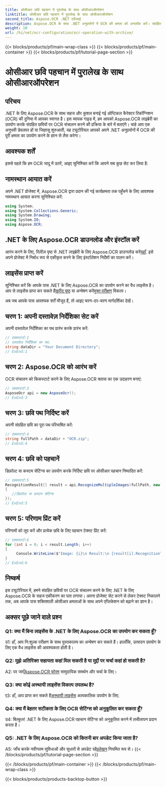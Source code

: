 ```yaml
---
title: ओसीआर छवि पहचान में पुरालेख के साथ ओसीआरऑपरेशन
linktitle: ओसीआर छवि पहचान में पुरालेख के साथ ओसीआरऑपरेशन
second_title: Aspose.OCR .NET एपीआई
description: Aspose.OCR के साथ .NET अनुप्रयोगों में OCR की क्षमता को अनलॉक करें। संग्रहित छवियों से चरण-दर-चरण पाठ निकालना सीखें।
weight: 10
url: /hi/net/ocr-configuration/ocr-operation-with-archive/
---
```


{{< blocks/products/pf/main-wrap-class >}}
{{< blocks/products/pf/main-container >}}
{{< blocks/products/pf/tutorial-page-section >}}

# ओसीआर छवि पहचान में पुरालेख के साथ ओसीआरऑपरेशन

## परिचय

.NET के लिए Aspose.OCR के साथ सहज और कुशल बनाई गई ऑप्टिकल कैरेक्टर रिकॉग्निशन (OCR) की दुनिया में आपका स्वागत है। इस व्यापक गाइड में, हम आपको Aspose.OCR लाइब्रेरी का उपयोग करके संग्रहित छवियों पर OCR संचालन करने की प्रक्रिया के बारे में बताएंगे। चाहे आप एक अनुभवी डेवलपर हों या जिज्ञासु शुरुआती, यह ट्यूटोरियल आपको अपने .NET अनुप्रयोगों में OCR की पूरी क्षमता का उपयोग करने के ज्ञान से लैस करेगा।

## आवश्यक शर्तें

इससे पहले कि हम OCR जादू में उतरें, आइए सुनिश्चित करें कि आपने सब कुछ सेट कर लिया है:

## नामस्थान आयात करें

अपने .NET प्रोजेक्ट में, Aspose.OCR द्वारा प्रदान की गई कार्यक्षमता तक पहुँचने के लिए आवश्यक नामस्थान आयात करना सुनिश्चित करें:

```csharp
using System;
using System.Collections.Generic;
using System.Drawing;
using System.IO;
using Aspose.OCR;
```

## .NET के लिए Aspose.OCR डाउनलोड और इंस्टॉल करें

 आरंभ करने के लिए, रिलीज़ पृष्ठ से .NET लाइब्रेरी के लिए Aspose.OCR डाउनलोड करें[यहाँ](https://releases.aspose.com/ocr/net/). इसे अपने प्रोजेक्ट में निर्बाध रूप से एकीकृत करने के लिए इंस्टॉलेशन निर्देशों का पालन करें।

## लाइसेंस प्राप्त करें

 सुनिश्चित करें कि आपके पास .NET के लिए Aspose.OCR का उपयोग करने का वैध लाइसेंस है। आप से लाइसेंस प्राप्त कर सकते हैं[खरीद पृष्ठ](https://purchase.aspose.com/buy) या अन्वेषण करें[मुफ्त परीक्षण](https://releases.aspose.com/) विकल्प।

अब जब आपके पास आवश्यक शर्तें मौजूद हैं, तो आइए चरण-दर-चरण मार्गदर्शिका देखें।

## चरण 1: अपनी दस्तावेज़ निर्देशिका सेट करें

अपनी दस्तावेज़ निर्देशिका का पथ प्रारंभ करके प्रारंभ करें:

```csharp
// एक्सस्टार्ट:1
// दस्तावेज़ निर्देशिका का पथ.
string dataDir = "Your Document Directory";
// ExEnd:1
```

## चरण 2: Aspose.OCR को आरंभ करें

OCR संचालन को किकस्टार्ट करने के लिए Aspose.OCR क्लास का एक उदाहरण बनाएं:

```csharp
// एक्सस्टार्ट:3
AsposeOcr api = new AsposeOcr();
// ExEnd:3
```

## चरण 3: छवि पथ निर्दिष्ट करें

अपनी संग्रहित छवि का पूरा पथ परिभाषित करें:

```csharp
// एक्सस्टार्ट:4
string fullPath = dataDir + "OCR.zip";
// ExEnd:4
```

## चरण 4: छवि को पहचानें

डिफ़ॉल्ट या कस्टम सेटिंग्स का उपयोग करके निर्दिष्ट छवि पर ओसीआर पहचान निष्पादित करें:

```csharp
// एक्सस्टार्ट:5
RecognitionResult[] result = api.RecognizeMultipleImages(fullPath, new RecognitionSettings
{
   //डिफ़ॉल्ट या कस्टम सेटिंग्स
});
// ExEnd:5
```

## चरण 5: परिणाम प्रिंट करें

परिणामों को लूप करें और प्रत्येक छवि के लिए पहचान टेक्स्ट प्रिंट करें:

```csharp
// एक्सस्टार्ट:6
for (int i = 0; i < result.Length; i++)
{
	 Console.WriteLine($"Image: {i}\n Result:\n {result[i].RecognitionText}");
}
// ExEnd:6
```

## निष्कर्ष

इस ट्यूटोरियल में, हमने संग्रहित छवियों पर OCR संचालन करने के लिए .NET के लिए Aspose.OCR के सहज एकीकरण का पता लगाया। अपना प्रोजेक्ट सेट करने से लेकर टेक्स्ट निकालने तक, अब आपके पास शक्तिशाली ओसीआर क्षमताओं के साथ अपने एप्लिकेशन को बढ़ाने का ज्ञान है।

## अक्सर पूछे जाने वाले प्रश्न

### Q1: क्या मैं बिना लाइसेंस के .NET के लिए Aspose.OCR का उपयोग कर सकता हूँ?

उ1: हाँ, आप नि:शुल्क परीक्षण के साथ पुस्तकालय का अन्वेषण कर सकते हैं। हालाँकि, उत्पादन उपयोग के लिए एक वैध लाइसेंस की आवश्यकता होती है।

### Q2: मुझे अतिरिक्त सहायता कहां मिल सकती है या मुद्दों पर चर्चा कहां हो सकती है?

 A2: पर जाएँ[Aspose.OCR फोरम](https://forum.aspose.com/c/ocr/16) सामुदायिक समर्थन और चर्चा के लिए।

### Q3: क्या कोई अस्थायी लाइसेंस विकल्प उपलब्ध है?

 ए3: हाँ, आप प्राप्त कर सकते हैं[अस्थायी लाइसेंस](https://purchase.aspose.com/temporary-license/) अल्पकालिक उपयोग के लिए.

### Q4: क्या मैं बेहतर सटीकता के लिए OCR सेटिंग्स को अनुकूलित कर सकता हूँ?

उ4: बिल्कुल! .NET के लिए Aspose.OCR पहचान सेटिंग्स को अनुकूलित करने में लचीलापन प्रदान करता है।

### Q5: .NET के लिए Aspose.OCR को कितनी बार अपडेट किया जाता है?

 A5: जाँच करके नवीनतम सुविधाओं और सुधारों से अपडेट रहें[प्रलेखन](https://reference.aspose.com/ocr/net/) नियमित रूप से।
{{< /blocks/products/pf/tutorial-page-section >}}

{{< /blocks/products/pf/main-container >}}
{{< /blocks/products/pf/main-wrap-class >}}

{{< blocks/products/products-backtop-button >}}
